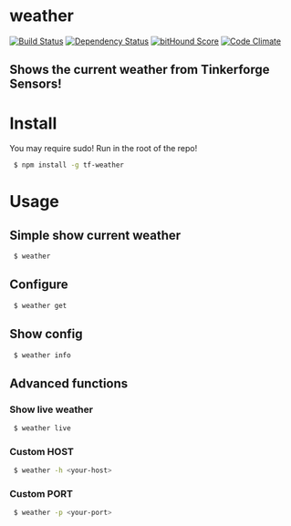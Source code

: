 # weather
[![Build Status](https://travis-ci.org/fscherwi/tf-weather.svg?branch=master)](https://travis-ci.org/fscherwi/tf-weather) [![Dependency Status](https://david-dm.org/fscherwi/tf-weather.svg)](https://david-dm.org/fscherwi/weather) [![bitHound Score](https://www.bithound.io/github/fscherwi/weather/badges/score.svg)](https://www.bithound.io/github/fscherwi/weather) [![Code Climate](https://codeclimate.com/github/fscherwi/weather/badges/gpa.svg)](https://codeclimate.com/github/fscherwi/weather)

## Shows the current weather from Tinkerforge Sensors!
# Install
You may require sudo! Run in the root of the repo!

```sh
 $ npm install -g tf-weather
```

# Usage
## Simple show current weather

```sh
 $ weather
```

## Configure

```sh
 $ weather get
```

## Show config

```sh
 $ weather info
```

## Advanced functions
### Show live weather

```sh
 $ weather live
```

### Custom HOST

```sh
 $ weather -h <your-host>
```

### Custom PORT

```sh
 $ weather -p <your-port>
```
